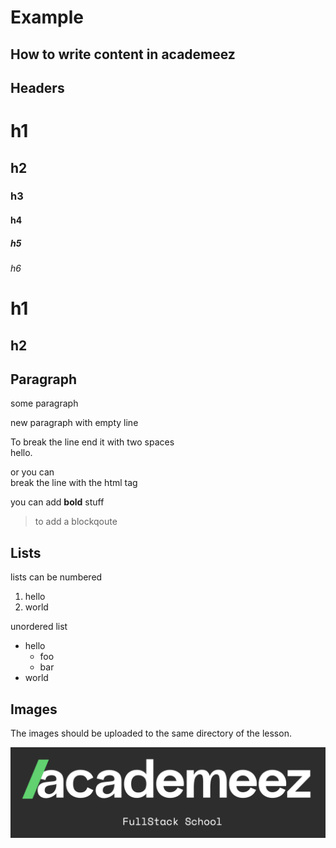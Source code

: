 # Example

## How to write content in academeez

## Headers

# h1
## h2
### h3
#### h4
##### h5
###### h6

h1
======

h2
-----

## Paragraph

some paragraph

new paragraph with empty line


To break the line end it with two spaces  
hello.

or you can <br> break the line with the html tag

you can add **bold** stuff

> to add a blockqoute

## Lists

lists can be numbered

1. hello
2. world

unordered list

- hello
  - foo
  - bar
- world

## Images

The images should be uploaded to the same directory of the lesson.

![Academeez, Logo](/example.png)
